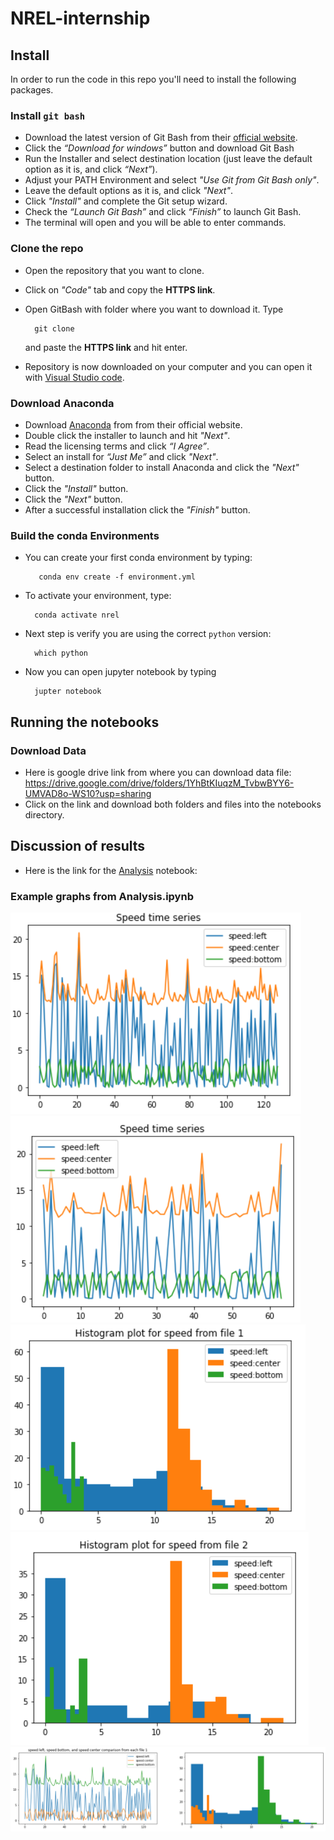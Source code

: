 # NREL-internship

## Install

In order to run the code in this repo you'll need to install the following packages.

### Install `git bash`

- Download the latest version of Git Bash from their [official website](https://git-scm.com/).
- Click the *“Download for windows”* button and download Git Bash
- Run the Installer and select destination location (just leave the default option as it is, and click *“Next”*). 
- Adjust your PATH Environment and select *"Use Git from Git Bash only"*.
- Leave the default options as it is, and click *"Next"*.
- Click *"Install"* and complete the Git setup wizard. 
- Check the *“Launch Git Bash”* and click *“Finish”* to launch Git Bash.
- The terminal will open and you will be able to enter commands.

### Clone the repo

- Open the repository that you want to clone. 
- Click on *"Code"* tab and copy the **HTTPS link**. 
- Open GitBash with folder where you want to download it. Type

        git clone

    and paste the **HTTPS link** and hit enter.
- Repository is now downloaded on your computer and you can open it with [Visual Studio code](https://code.visualstudio.com/).

### Download Anaconda

- Download [Anaconda](https://www.anaconda.com/products) from from their official website.
- Double click the installer to launch and hit *"Next"*.
- Read the licensing terms and click *“I Agree”*.
- Select an install for *“Just Me”* and click *"Next"*.
- Select a destination folder to install Anaconda and click the *"Next"* button.
- Click the *"Install"* button. 
- Click the *"Next"* button.
- After a successful installation click the *"Finish"* button.

### Build the conda Environments

- You can create your first conda environment by typing:

         conda env create -f environment.yml

- To activate your environment, type:

        conda activate nrel

- Next step is verify you are using the correct `python` version: 

        which python

- Now you can open jupyter notebook by typing      
        
        jupter notebook

## Running the notebooks

### Download Data

- Here is google drive link from where you can download data file: https://drive.google.com/drive/folders/1YhBtKIuqzM_TvbwBYY6-UMVAD8o-WS10?usp=sharing
- Click on the link and download both folders and files into the notebooks directory.

## Discussion of results

- Here is the link for the [Analysis](notebooks/Analysis.ipynb) notebook: 

### Example graphs from Analysis.ipynb

![](Images/Screenshot1.png)
![](Images/Screenshot2.png)
![](Images/Screenshot3.png)
![](Images/Screenshot4.png)
![](Images/Screenshot5.png)

